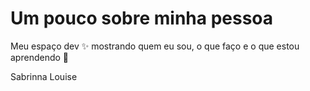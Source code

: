 # Um pouco sobre minha pessoa
Meu espaço dev ✨ mostrando quem eu sou, o que faço e o que estou aprendendo 🚀

Sabrinna Louise


